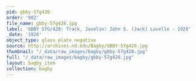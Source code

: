 ```yaml
---
pid: gbby-57g428
order: '982'
file_name: gbby-57g428.jpg
label: 'GBBY 57G/428: Track, Javelin: John S. (Jack) Lavelle - 1928'
_date: '1928'
object_type: glass plate negative
source: http://archives.nd.edu/Bagby/GBBY-57g428.jpg
thumbnail: "/_data/raw_images/bagby/gbby-57g428.jpg"
full: "/_data/raw_images/bagby/gbby-57g428.jpg"
layout: bagby_item
collection: bagby
---
```

